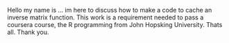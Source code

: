 Hello my name is ... im here to discuss how to make a code to cache an inverse matrix function. This work is a requirement needed to pass a coursera course, the R programming from John Hopsking University. Thats all. Thank you.
